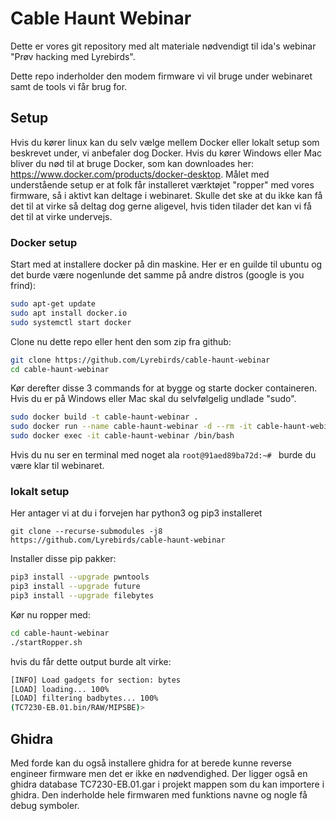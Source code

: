 # Cable Haunt Webinar

Dette er vores git repository med alt materiale nødvendigt til ida's webinar "Prøv hacking med Lyrebirds".

Dette repo inderholder den modem firmware vi vil bruge under webinaret samt de tools vi får brug for.

## Setup
Hvis du kører linux kan du selv vælge mellem Docker eller lokalt setup som beskrevet under, vi anbefaler dog Docker. Hvis du kører Windows eller Mac bliver du nød til at bruge Docker, som kan downloades her: <https://www.docker.com/products/docker-desktop>.
Målet med understående setup er at folk får installeret værktøjet "ropper" med vores firmware, så i aktivt kan deltage i webinaret.
Skulle det ske at du ikke kan få det til at virke så deltag dog gerne aligevel, hvis tiden tilader det kan vi få det til at virke undervejs.

### Docker setup
 
Start med at installere docker på din maskine. Her er en guilde til ubuntu og det burde være nogenlunde det samme på andre distros (google is you frind):
```bash
sudo apt-get update
sudo apt install docker.io
sudo systemctl start docker
```

Clone nu dette repo eller hent den som zip fra github:
 ```bash
git clone https://github.com/Lyrebirds/cable-haunt-webinar
cd cable-haunt-webinar
```

Kør derefter disse 3 commands for at bygge og starte docker containeren. Hvis du er på Windows eller Mac skal du selvfølgelig undlade "sudo".
```bash
sudo docker build -t cable-haunt-webinar .
sudo docker run --name cable-haunt-webinar -d --rm -it cable-haunt-webinar
sudo docker exec -it cable-haunt-webinar /bin/bash
```

Hvis du nu ser en terminal med noget ala `root@91aed89ba72d:~# ` burde du være klar til webinaret.

### lokalt setup
Her antager vi at du i forvejen har python3 og pip3 installeret

```
git clone --recurse-submodules -j8  https://github.com/Lyrebirds/cable-haunt-webinar
```
 
Installer disse pip pakker:
```bash
pip3 install --upgrade pwntools
pip3 install --upgrade future
pip3 install --upgrade filebytes
```

Kør nu ropper med:
```bash
cd cable-haunt-webinar
./startRopper.sh
```
hvis du får dette output burde alt virke:

```bash
[INFO] Load gadgets for section: bytes
[LOAD] loading... 100%
[LOAD] filtering badbytes... 100%
(TC7230-EB.01.bin/RAW/MIPSBE)>
```
## Ghidra
Med forde kan du også installere ghidra for at berede kunne reverse engineer firmware men det er ikke en nødvendighed.
Der ligger også en ghidra database TC7230-EB.01.gar i projekt mappen som du kan importere i ghidra.
Den inderholde hele firmwaren med funktions navne og nogle få debug symboler.
